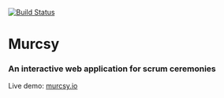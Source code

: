 [![Build Status](https://travis-ci.org/Machoper/murcs.svg?branch=develop)](https://travis-ci.org/Machoper/murcs)

# Murcsy
### An interactive web application for scrum ceremonies

Live demo: [murcsy.io](https://www.murcsy.io)
